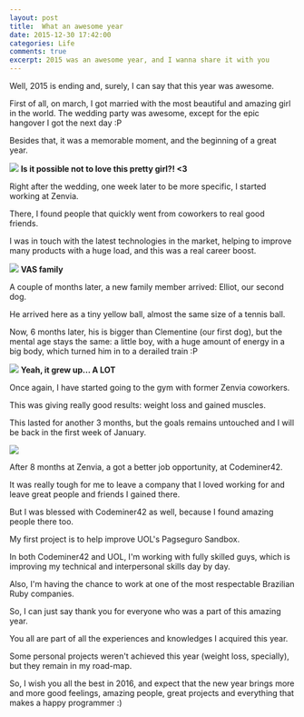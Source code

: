 ```yaml
---
layout: post
title:  What an awesome year
date: 2015-12-30 17:42:00
categories: Life
comments: true
excerpt: 2015 was an awesome year, and I wanna share it with you
---
```

Well, 2015 is ending and, surely, I can say that this year was awesome.

First of all, on march, I got married with the most beautiful and amazing girl in the world. The wedding party was awesome, except for the epic hangover I got the next day :P

Besides that, it was a memorable moment, and the beginning of a great year.

![][jojo-photo]
**Is it possible not to love this pretty girl?! <3**

Right after the wedding, one week later to be more specific, I started working at Zenvia.

There, I found people that quickly went from coworkers to real good friends.

I was in touch with the latest technologies in the market, helping to improve many products with a huge load, and this was a real career boost.

![][vas-zenvia-photo]
**VAS family**

A couple of months later, a new family member arrived: Elliot, our second dog.

He arrived here as a tiny yellow ball, almost the same size of a tennis ball.

Now, 6 months later, his is bigger than Clementine (our first dog), but the mental age stays the same: a little boy, with a huge amount of energy in a big body, which turned him in to a derailed train :P

![][elliot-photo]
**Yeah, it grew up... A LOT**

Once again, I have started going to the gym with former Zenvia coworkers.

This was giving really good results: weight loss and gained muscles.

This lasted for another 3 months, but the goals remains untouched and I will be back in the first week of January.

![][i-will-be-back]

After 8 months at Zenvia, a got a better job opportunity, at Codeminer42.

It was really tough for me to leave a company that I loved working for and leave great people and friends I gained there.

But I was blessed with Codeminer42 as well, because I found amazing people there too.

My first project is to help improve UOL's Pagseguro Sandbox.

In both Codeminer42 and UOL, I'm working with fully skilled guys, which is improving my technical and interpersonal skills day by day.

Also, I'm having the chance to work at one of the most respectable Brazilian Ruby companies.

So, I can just say thank you for everyone who was a part of this amazing year.

You all are part of all the experiences and knowledges I acquired this year.

Some personal projects weren't achieved this year (weight loss, specially), but they remain in my road-map.

So, I wish you all the best in 2016, and expect that the new year brings more and more good feelings, amazing people, great projects and everything that makes a happy programmer :)

[jojo-photo]: {{site.url}}/assets/images/jojo.jpg
[vas-zenvia-photo]: {{site.url}}/assets/images/vas-zenvia.jpg
[elliot-photo]: {{site.url}}/assets/images/elliot.jpg
[i-will-be-back]: {{site.url}}/assets/images/i-will-be-back.jpg
